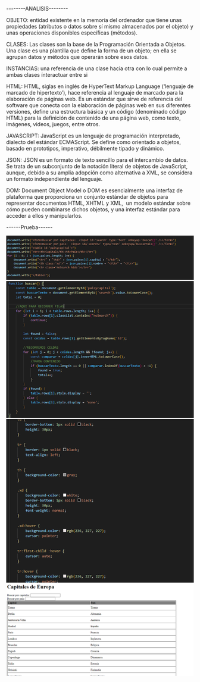 

--------ANALISIS--------

OBJETO: entidad existente en la memoria del ordenador que tiene unas propiedades (atributos o datos sobre sí mismo almacenados por el objeto) y unas operaciones disponibles específicas (métodos).

CLASES: Las clases son la base de la Programación Orientada a Objetos. Una clase es una plantilla que define la forma de un objeto; en ella se agrupan datos y métodos que operarán sobre esos datos.

INSTANCIAS: una referencia de una clase hacia otra con lo cual permite a ambas clases ínteractuar entre si

HTML: HTML, siglas en inglés de HyperText Markup Language (‘lenguaje de marcado de hipertexto’), hace referencia al lenguaje de marcado para la elaboración de páginas web. Es un estándar que sirve de referencia del software que conecta con la elaboración de páginas web en sus diferentes versiones, define una estructura básica y un código (denominado código HTML) para la definición de contenido de una página web, como texto, imágenes, videos, juegos, entre otros.

JAVASCRIPT: JavaScript es un lenguaje de programación interpretado, dialecto del estándar ECMAScript. Se define como orientado a objetos, ​ basado en prototipos, imperativo, débilmente tipado y dinámico.

JSON: JSON es un formato de texto sencillo para el intercambio de datos. Se trata de un subconjunto de la notación literal de objetos de JavaScript, aunque, debido a su amplia adopción como alternativa a XML, se considera un formato independiente del lenguaje.

DOM: Document Object Model o DOM es esencialmente una interfaz de plataforma que proporciona un conjunto estándar de objetos para representar documentos HTML, XHTML y XML, ​ un modelo estándar sobre cómo pueden combinarse dichos objetos, y una interfaz estándar para acceder a ellos y manipularlos. 


------Prueba------

<img src="codigo1.PNG" alt="partedelejercicio">

<img src="codigo2.PNG" alt="partedelejercicio">

<img src="htmlvisible.PNG" alt="partedelejercicio">

<img src="vistahtml.PNG" alt="partedelejercicio">

